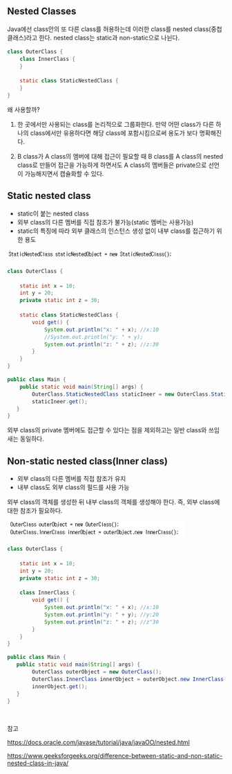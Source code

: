 ## Nested Classes

Java에선 class안의 또 다른 class를 허용하는데 이러한 class를 nested class(중첩 클래스)라고 한다. nested class는 static과 non-static으로 나뉜다. 

```java
class OuterClass {
    class InnerClass {
    }
    
    static class StaticNestedClass {
    }
}
```

왜 사용할까?

1. 한 곳에서만 사용되는 class를 논리적으로 그룹화한다. 만약 어떤 class가 다른 하나의 class에서만 유용하다면 해당 class에 포함시킴으로써 용도가 보다 명확해진다.

2. B class가 A class의 멤버에 대해 접근이 필요할 때 B class를 A class의 nested class로 만들어 접근을 가능하게 하면서도 A class의 멤버들은 private으로 선언이 가능해지면서 캡슐화할 수 있다.

## Static nested class

- static이 붙는 nested class
- 외부 class의 다른 멤버를 직접 참조가 불가능(static 멤버는 사용가능)
- static의 특징에 따라 외부 클래스의 인스턴스 생성 없이 내부 class를 접근하기 위한 용도

![img](https://github.com/dilmah0203/TIL/blob/main/Image/Static%20nested%20class.png)

```java
class OuterClass {

    static int x = 10;
    int y = 20;
    private static int z = 30;

    static class StaticNestedClass {
        void get() {
            System.out.println("x: " + x); //x:10
            //System.out.println("y: " + y);
            System.out.println("z: " + z); //z:30
        }
    }
}
```

```java
public class Main {
    public static void main(String[] args) {
        OuterClass.StaticNestedClass staticIneer = new OuterClass.StaticNestedClass();
        staticIneer.get();
   }
}
```

외부 class의 private 멤버에도 접근할 수 있다는 점을 제외하고는 일반 class와 쓰임새는 동일하다.

## Non-static nested class(Inner class)

-  외부 class의 다른 멤버를 직접 참조가 유지
-  내부 class도 외부 class의 필드를 사용 가능

외부 class의 객체를 생성한 뒤 내부 class의 객체를 생성해야 한다. 즉, 외부 class에 대한 참조가 필요하다.

![img2](https://github.com/dilmah0203/TIL/blob/main/Image/Inner%20class.png)

```java
class OuterClass {

    static int x = 10;
    int y = 20;
    private static int z = 30;

    class InnerClass {
        void get() {
            System.out.println("x: " + x); //x:10
            System.out.println("y: " + y); //y:20
            System.out.println("z: " + z); //z"30
        }
    }
}
```

```java
public class Main {
   public static void main(String[] args) {
        OuterClass outerObject = new OuterClass();
        OuterClass.InnerClass innerObject = outerObject.new InnerClass();
        innerObject.get();
   }
}
```

<br>

참고

https://docs.oracle.com/javase/tutorial/java/javaOO/nested.html

https://www.geeksforgeeks.org/difference-between-static-and-non-static-nested-class-in-java/

